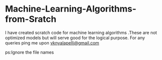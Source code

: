 # Machine-Learning-Algorithms-from-Sratch
I have created scratch code for machine learning algorithms .These are not optimized models but will serve good for the logical purpose.
For any queries ping me upon vknyalapelli@gmail.com

ps:Ignore the file names
